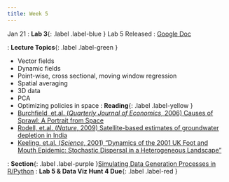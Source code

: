 ```yaml
---
title: Week 5
---
```


Jan 21
: **Lab 3**{: .label .label-blue } Lab 5 Released
  : [Google Doc]()

: **Lecture Topics**{: .label .label-green }
 - Vector fields
 - Dynamic fields
 - Point-wise, cross sectional, moving window regression
 - Spatial averaging
 - 3D data
 - PCA
 - Optimizing policies in space
: **Reading**{: .label .label-yellow } 
 - [Burchfield, et.al. (*Quarterly Journal of Economics*, 2006) Causes of Sprawl: A Portrait from Space
][1]
 - [Rodell, et.al. (*Nature*, 2009) Satellite-based estimates of groundwater depletion in India][2]
 - [Keeling, et.al. (*Science*, 2001) “Dynamics of the 2001 UK Foot and Mouth Epidemic: Stochastic Dispersal in a Heterogeneous Landscape”
][3]

: **Section**{: .label .label-purple }[Simulating Data Generation Processes in R/Python](#)
: **Lab 5 & Data Viz Hunt 4 Due**{: .label .label-red }

[1]: https://academic-oup-com.stanford.idm.oclc.org/qje/article/121/2/587/1884022
[2]: https://www-nature-com.stanford.idm.oclc.org/articles/nature08238
[3]: https://www-science-org.stanford.idm.oclc.org/doi/10.1126/science.1065973
